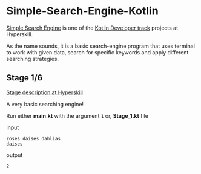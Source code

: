 # Simple-Search-Engine-Kotlin

[Simple Search Engine](https://hyperskill.org/projects/89) is one of the [Kotlin Developer track](https://hyperskill.org/tracks/3) projects at Hyperskill.

As the name sounds, it is a basic search-engine 
program that uses terminal to work with given data, search for specific 
keywords and apply different searching strategies. 

## Stage 1/6
[Stage description at Hyperskill](https://hyperskill.org/projects/89/stages/494/implement)

A very basic searching engine!

Run either **main.kt** with the argument `1` or, **Stage_1.kt** file

input 

```console
roses daises dahlias
daises
```

output

```console
2
```